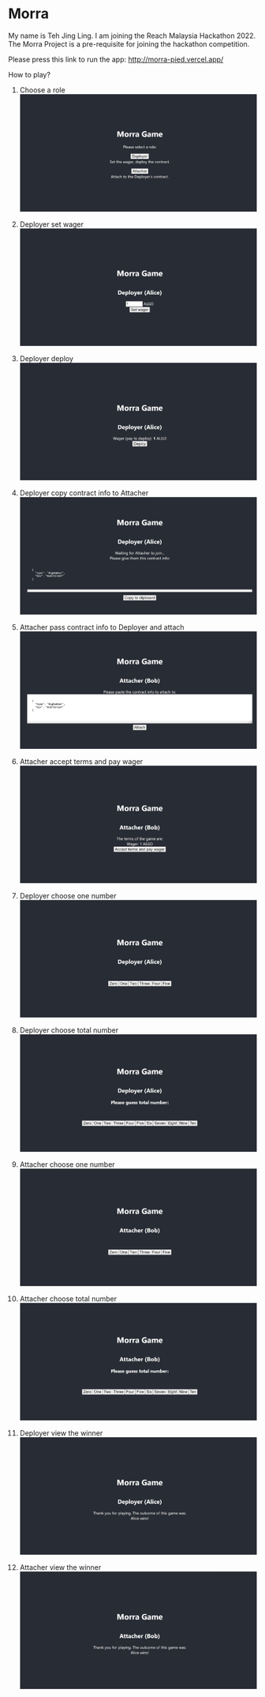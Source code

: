 # Morra

My name is Teh Jing Ling. I am joining the Reach Malaysia Hackathon 2022. The Morra Project is a pre-requisite for joining the hackathon competition.

Please press this link to run the app:
http://morra-pied.vercel.app/

How to play?

1. Choose a role
<img src="public/photo/Morra_1.jpg"></img>

2. Deployer set wager
<img src="public/photo/Morra_2d.jpg"></img>

3. Deployer deploy
<img src="public/photo/Morra_3d.jpg"></img>

4. Deployer copy contract info to Attacher
<img src="public/photo/Morra_4d.jpg"></img>

5. Attacher pass contract info to Deployer and attach
<img src="public/photo/Morra_5a.jpg"></img>

6. Attacher accept terms and pay wager
<img src="public/photo/Morra_6a.jpg"></img>

7. Deployer choose one number
<img src="public/photo/Morra_7d.jpg"></img>

8. Deployer choose total number
<img src="public/photo/Morra_8d.jpg"></img>

9. Attacher choose one number
<img src="public/photo/Morra_9a.jpg"></img>

10. Attacher choose total number
<img src="public/photo/Morra_10a.jpg"></img>

11. Deployer view the winner
<img src="public/photo/Morra_11d.jpg"></img>

12. Attacher view the winner
<img src="public/photo/Morra_11a.jpg"></img>




